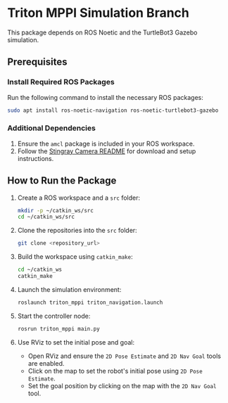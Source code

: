 

# Triton MPPI Simulation Branch 

This package depends on ROS Noetic and the TurtleBot3 Gazebo simulation.

## Prerequisites

### Install Required ROS Packages

Run the following command to install the necessary ROS packages:

```bash
sudo apt install ros-noetic-navigation ros-noetic-turtlebot3-gazebo
```

### Additional Dependencies

1. Ensure the `amcl` package is included in your ROS workspace.
2. Follow the [Stingray Camera README](https://gitlab.com/HCRLab/stingray-robotics/stingray_camera/-/tree/main) for download and setup instructions.

## How to Run the Package  

1. Create a ROS workspace and a `src` folder:
    ```bash
    mkdir -p ~/catkin_ws/src
    cd ~/catkin_ws/src
    ```

2. Clone the repositories into the `src` folder:
    ```bash
    git clone <repository_url>
    ```

3. Build the workspace using `catkin_make`:
    ```bash
    cd ~/catkin_ws
    catkin_make
    ```

4. Launch the simulation environment:
    ```bash
    roslaunch triton_mppi triton_navigation.launch
    ```

5. Start the controller node:
    ```bash
    rosrun triton_mppi main.py
    ```

6. Use RViz to set the initial pose and goal:
    - Open RViz and ensure the `2D Pose Estimate` and `2D Nav Goal` tools are enabled.
    - Click on the map to set the robot's initial pose using `2D Pose Estimate`.
    - Set the goal position by clicking on the map with the `2D Nav Goal` tool.
